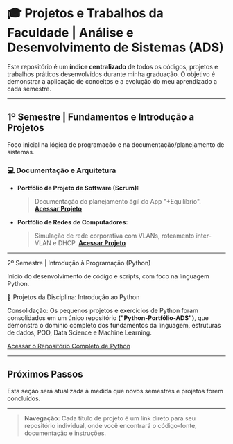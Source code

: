 # 🎓 Projetos e Trabalhos da Faculdade | Análise e Desenvolvimento de Sistemas (ADS)

Este repositório é um **índice centralizado** de todos os códigos, projetos e trabalhos práticos desenvolvidos durante minha graduação. O objetivo é demonstrar a aplicação de conceitos e a evolução do meu aprendizado a cada semestre.

---

## 1º Semestre | Fundamentos e Introdução a Projetos

Foco inicial na lógica de programação e na documentação/planejamento de sistemas.

### 💻 Documentação e Arquitetura

* **Portfólio de Projeto de Software (Scrum):**
    > Documentação do planejamento ágil do App "+Equilíbrio".
    > [**Acessar Projeto**](https://github.com/Josiane-Alves-ADS/app-mais-equilibrio-scrum)

* **Portfólio de Redes de Computadores:**
    > Simulação de rede corporativa com VLANs, roteamento inter-VLAN e DHCP.
    > [**Acessar Projeto**](https://github.com/Josiane-Alves-ADS/portfolio-redes-ads)
    
---

2º Semestre | Introdução à Programação (Python)

Início do desenvolvimento de código e scripts, com foco na linguagem Python.

🧠 Projetos da Disciplina: Introdução ao Python

Consolidação: Os pequenos projetos e exercícios de Python foram consolidados em um único repositório **("Python-Portfólio-ADS")**, que demonstra o domínio completo dos fundamentos da linguagem, estruturas de dados, POO, Data Science e Machine Learning.

[Acessar o Repositório Completo de Python](https://github.com/Josiane-Alves-ADS/Python-Fundamentos-ADS)

---

## Próximos Passos

Esta seção será atualizada à medida que novos semestres e projetos forem concluídos.

---

> **Navegação:** Cada título de projeto é um link direto para seu repositório individual, onde você encontrará o código-fonte, documentação e instruções.
